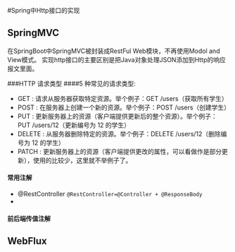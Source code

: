 #Spring中Http接口的实现

## SpringMVC
在SpringBoot中SpringMVC被封装成RestFul Web模块，不再使用Modol and View模式。
实现http接口的主要区别是把Java对象处理JSON添加到Http的响应报文里面。

###HTTP 请求类型
####5 种常见的请求类型:
- GET : 请求从服务器获取特定资源。举个例子：GET /users（获取所有学生）
- POST : 在服务器上创建一个新的资源。举个例子：POST /users（创建学生）
- PUT : 更新服务器上的资源（客户端提供更新后的整个资源）。举个例子：PUT /users/12（更新编号为 12 的学生）
- DELETE : 从服务器删除特定的资源。举个例子：DELETE /users/12（删除编号为 12 的学生）
- PATCH : 更新服务器上的资源（客户端提供更改的属性，可以看做作是部分更新），使用的比较少，这里就不举例子了。

#### 常用注解
- @RestController
`
  @RestController=@Controller + @ResponseBody  
`
- 

#### 前后端传值注解







## WebFlux


